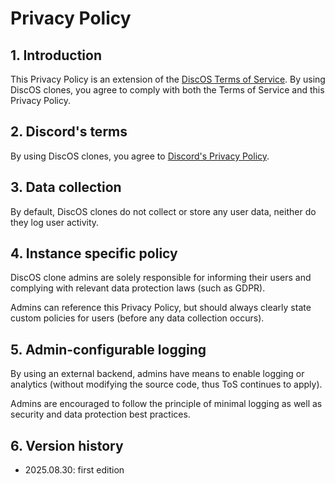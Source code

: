 # Privacy Policy

## 1. Introduction

This Privacy Policy is an extension of the [DiscOS Terms of Service](https://github.com/BrNi05/DiscOS/blob/main/.github/TERMS_OF_SERVICE.md). By using DiscOS clones, you agree to comply with both the Terms of Service and this Privacy Policy.

## 2. Discord's terms

By using DiscOS clones, you agree to [Discord's Privacy Policy](https://discord.com/privacy).

## 3. Data collection

By default, DiscOS clones do not collect or store any user data, neither do they log user activity.

## 4. Instance specific policy

DiscOS clone admins are solely responsible for informing their users and complying with relevant data protection laws (such as GDPR).

Admins can reference this Privacy Policy, but should always clearly state custom policies for users (before any data collection occurs).

## 5. Admin-configurable logging

By using an external backend, admins have means to enable logging or analytics (without modifying the source code, thus ToS continues to apply).

Admins are encouraged to follow the principle of minimal logging as well as security and data protection best practices.

## 6. Version history

- 2025.08.30: first edition

